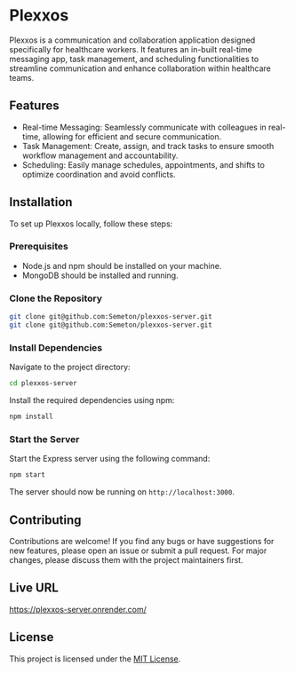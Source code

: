 # Plexxos

Plexxos is a communication and collaboration application designed specifically for healthcare workers. It features an in-built real-time messaging app, task management, and scheduling functionalities to streamline communication and enhance collaboration within healthcare teams.

## Features

- Real-time Messaging: Seamlessly communicate with colleagues in real-time, allowing for efficient and secure communication.
- Task Management: Create, assign, and track tasks to ensure smooth workflow management and accountability.
- Scheduling: Easily manage schedules, appointments, and shifts to optimize coordination and avoid conflicts.

## Installation

To set up Plexxos locally, follow these steps:

### Prerequisites

- Node.js and npm should be installed on your machine.
- MongoDB should be installed and running.

### Clone the Repository

```bash
git clone git@github.com:Semeton/plexxos-server.git
git clone git@github.com:Semeton/plexxos-server.git
```

### Install Dependencies

Navigate to the project directory:

```bash
cd plexxos-server
```

Install the required dependencies using npm:

```bash
npm install
```

### Start the Server

Start the Express server using the following command:

```bash
npm start
```

The server should now be running on `http://localhost:3000`.

## Contributing

Contributions are welcome! If you find any bugs or have suggestions for new features, please open an issue or submit a pull request. For major changes, please discuss them with the project maintainers first.

## Live URL

https://plexxos-server.onrender.com/

## License

This project is licensed under the [MIT License](https://opensource.org/licenses/MIT).
